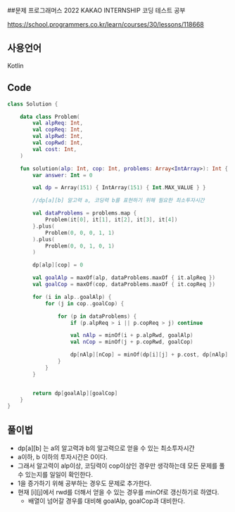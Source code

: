 

##문제
프로그래머스 2022 KAKAO INTERNSHIP 코딩 테스트 공부

https://school.programmers.co.kr/learn/courses/30/lessons/118668


## 사용언어 
Kotlin

## Code
``` kotlin
class Solution {

    data class Problem(
        val alpReq: Int,
        val copReq: Int,
        val alpRwd: Int,
        val copRwd: Int,
        val cost: Int,
    )

    fun solution(alp: Int, cop: Int, problems: Array<IntArray>): Int {
        var answer: Int = 0

        val dp = Array(151) { IntArray(151) { Int.MAX_VALUE } }

        //dp[a][b] 알고력 a, 코딩력 b를 표현하기 위해 필요한 최소투자시간

        val dataProblems = problems.map {
            Problem(it[0], it[1], it[2], it[3], it[4])
        }.plus(
            Problem(0, 0, 0, 1, 1)
        ).plus(
            Problem(0, 0, 1, 0, 1)
        )

        dp[alp][cop] = 0

        val goalAlp = maxOf(alp, dataProblems.maxOf { it.alpReq })
        val goalCop = maxOf(cop, dataProblems.maxOf { it.copReq })

        for (i in alp..goalAlp) {
            for (j in cop..goalCop) {

                for (p in dataProblems) {
                    if (p.alpReq > i || p.copReq > j) continue

                    val nAlp = minOf(i + p.alpRwd, goalAlp)
                    val nCop = minOf(j + p.copRwd, goalCop)

                    dp[nAlp][nCop] = minOf(dp[i][j] + p.cost, dp[nAlp][nCop])
                }
            }
        }


        return dp[goalAlp][goalCop]
    }
}
```


## 풀이법
- dp[a][b] 는 a의 알고력과 b의 알고력으로 얻을 수 있는 최소투자시간
- a이하, b 이하의 투자시간은 0이다.
- 그래서 알고력이 alp이상, 코딩력이 cop이상인 경우만 생각하는데 모든 문제를 풀 수 있는지를 일일이 확인한다.
- 1을 증가하기 위해 공부하는 경우도 문제로 추가한다.
- 현재 [i][j]에서 rwd를 더해서 얻을 수 있는 경우를 minOf로 갱신하기로 하였다.
   - 배열이 넘어갈 경우를 대비해 goalAlp, goalCop과 대비한다.
